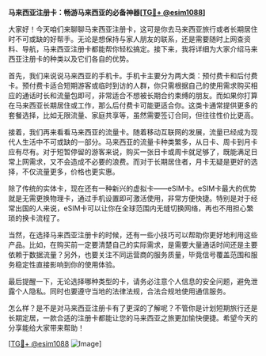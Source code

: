 **马来西亚注册卡：畅游马来西亚的必备神器[[TG💪+ @esim1088](https://t.me/s/esim1088)]**

大家好！今天咱们来聊聊马来西亚注册卡，这可是你去马来西亚旅行或者长期居住时不可或缺的好帮手。无论是想保持与家人朋友的联系，还是需要随时上网查资料、导航，马来西亚注册卡都能帮你轻松搞定。接下来，我将详细为大家介绍马来西亚注册卡的种类以及它们各自的优势。

首先，我们来说说马来西亚的手机卡。手机卡主要分为两大类：预付费卡和后付费卡。预付费卡适合短期游客或临时到访的人群，你只需根据自己的使用需求购买相应的通话时长和流量包即可，非常适合不想被长期合约束缚的朋友。而如果你打算在马来西亚长期居住或工作，那么后付费卡可能更适合你。这类卡通常提供更多的套餐选择，比如无限流量、家庭共享等，虽然需要签订合同，但往往性价比更高。

接着，我们再来看看马来西亚的流量卡。随着移动互联网的发展，流量已经成为现代人生活中不可或缺的一部分。马来西亚的流量卡种类繁多，从日卡、周卡到月卡应有尽有。对于短暂停留的游客来说，购买一张日卡或周卡就足够了，既能满足日常上网需求，又不会造成不必要的浪费。而对于长期居住者，月卡无疑是更好的选择，不仅流量更多，价格也更实惠。

除了传统的实体卡，现在还有一种新兴的虚拟卡——eSIM卡。eSIM卡最大的优势就是无需更换物理卡，通过手机设置即可激活使用，非常方便快捷。特别是对于经常出国的人来说，eSIM卡可以让你在全球范围内无缝切换网络，再也不用担心繁琐的换卡流程了。

当然，在选择马来西亚注册卡的时候，还有一些小技巧可以帮助你更好地利用这些产品。比如，在购买前一定要清楚自己的实际需求，是需要大量通话时间还是主要依赖于数据流量？另外，也要关注不同运营商的服务质量，毕竟信号覆盖范围和服务稳定性直接影响到你的使用体验。

最后提醒一下，无论选择哪种类型的卡，请务必注意个人信息的安全问题，避免泄露个人隐私。同时也要遵守当地的法律法规，合法合规地使用通信服务。

怎么样？是不是对马来西亚注册卡有了更深的了解呢？不管你是计划短期旅行还是长期定居，一款合适的注册卡都能让您的马来西亚之旅更加愉快便捷。希望今天的分享能给大家带来帮助！

[[TG💪+ @esim1088](https://t.me/s/esim1088) ![Image](https://i.postimg.cc/4NQfJmqS/Snipaste-2025-05-13-00-14-12.png)]